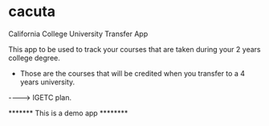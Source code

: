 # cacuta
California College University Transfer App

This app to be used to track your courses that are taken during your 2 years college degree.

* Those are the courses that will be credited when you transfer to a 4 years university.

----> IGETC plan.

******* This is a demo app ********
